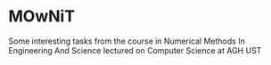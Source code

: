 # MOwNiT
Some interesting tasks from the course in Numerical Methods In Engineering And Science lectured on Computer Science at AGH UST
